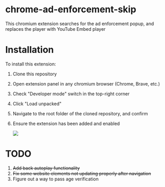 # chrome-ad-enforcement-skip

This chromium extension searches for the ad enforcement popup, and replaces the player with YouTube Embed player

# Installation

To install this extension:

1. Clone this repository
2. Open extension panel in any chromium browser (Chrome, Brave, etc.)
3. Check "Developer mode" switch in the top-right corner
4. Click "Load unpacked"
5. Navigate to the root folder of the cloned repository, and confirm
6. Ensure the extension has been added and enabled
   
   <img src="https://i.imgur.com/7EBr5hX.png"/>

# TODO

1. ~~Add back autoplay functionality~~
2. ~~Fix some website elements not updating properly after navigation~~
3. Figure out a way to pass age verification
